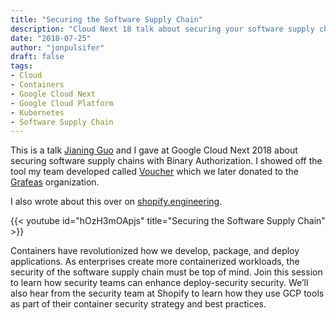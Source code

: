 ```yaml
---
title: "Securing the Software Supply Chain"
description: "Cloud Next 18 talk about securing your software supply chain on GKE with Binary Authorization"
date: "2018-07-25"
author: "jonpulsifer"
draft: false
tags:
- Cloud
- Containers
- Google Cloud Next
- Google Cloud Platform
- Kubernetes
- Software Supply Chain
---
```


This is a talk [Jianing Guo](https://www.linkedin.com/in/jianingguo) and I gave at Google Cloud Next 2018 about securing software supply chains with Binary Authorization. I showed off the tool my team developed called [Voucher](https://github.com/grafeas/voucher) which we later donated to the [Grafeas](https://grafeas.io/) organization.

I also wrote about this over on [shopify.engineering](https://shopify.engineering/how-shopify-governs-containers-at-scale-with-grafeas-and-kritis).

{{< youtube id="hOzH3mOApjs" title="Securing the Software Supply Chain" >}}

Containers have revolutionized how we develop, package, and deploy applications. As enterprises create more containerized workloads, the security of the software supply chain must be top of mind. Join this session to learn how security teams can enhance deploy-security security. We’ll also hear from the security team at Shopify to learn how they use GCP tools as part of their container security strategy and best practices.
